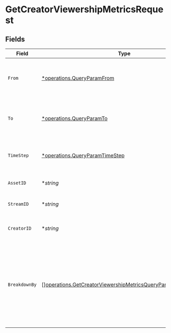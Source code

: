 # GetCreatorViewershipMetricsRequest


## Fields

| Field                                                                                                                                        | Type                                                                                                                                         | Required                                                                                                                                     | Description                                                                                                                                  |
| -------------------------------------------------------------------------------------------------------------------------------------------- | -------------------------------------------------------------------------------------------------------------------------------------------- | -------------------------------------------------------------------------------------------------------------------------------------------- | -------------------------------------------------------------------------------------------------------------------------------------------- |
| `From`                                                                                                                                       | [*operations.QueryParamFrom](../../models/operations/queryparamfrom.md)                                                                      | :heavy_minus_sign:                                                                                                                           | Start timestamp for the query range (inclusive)                                                                                              |
| `To`                                                                                                                                         | [*operations.QueryParamTo](../../models/operations/queryparamto.md)                                                                          | :heavy_minus_sign:                                                                                                                           | End timestamp for the query range (exclusive)                                                                                                |
| `TimeStep`                                                                                                                                   | [*operations.QueryParamTimeStep](../../models/operations/queryparamtimestep.md)                                                              | :heavy_minus_sign:                                                                                                                           | The time step to aggregate viewership metrics by                                                                                             |
| `AssetID`                                                                                                                                    | **string*                                                                                                                                    | :heavy_minus_sign:                                                                                                                           | The asset ID to filter metrics for                                                                                                           |
| `StreamID`                                                                                                                                   | **string*                                                                                                                                    | :heavy_minus_sign:                                                                                                                           | The stream ID to filter metrics for                                                                                                          |
| `CreatorID`                                                                                                                                  | **string*                                                                                                                                    | :heavy_minus_sign:                                                                                                                           | The creator ID to filter the query results                                                                                                   |
| `BreakdownBy`                                                                                                                                | [][operations.GetCreatorViewershipMetricsQueryParamBreakdownBy](../../models/operations/getcreatorviewershipmetricsqueryparambreakdownby.md) | :heavy_minus_sign:                                                                                                                           | The list of fields to break down the query results. Specify this<br/>query-string multiple times to break down by multiple fields.<br/>      |